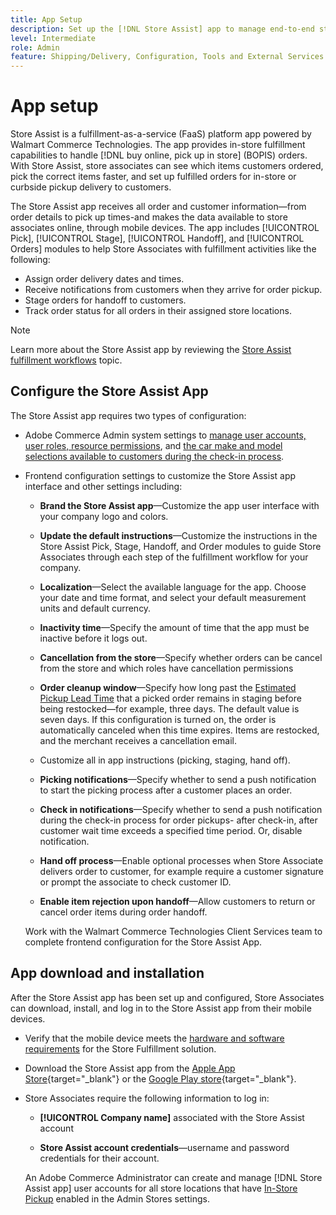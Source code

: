 ```yaml
---
title: App Setup
description: Set up the [!DNL Store Assist] app to manage end-to-end store fulfillment workflows and processes for buy online, pick up in store orders.
level: Intermediate
role: Admin
feature: Shipping/Delivery, Configuration, Tools and External Services
---
```

# App setup

Store Assist is a fulfillment-as-a-service (FaaS) platform app powered by Walmart Commerce Technologies. The app provides in-store fulfillment capabilities to handle [!DNL buy online, pick up in store] (BOPIS) orders. With Store Assist, store associates can see which items customers ordered, pick the correct items faster, and set up fulfilled orders for in-store or curbside pickup delivery to customers.

The Store Assist app receives all order and customer information—from order details to pick up times-and makes the data available to store associates online, through mobile devices. The app includes [!UICONTROL Pick], [!UICONTROL Stage], [!UICONTROL Handoff], and [!UICONTROL Orders] modules to help Store Associates with fulfillment activities like the following:

- Assign order delivery dates and times.
- Receive notifications from customers when they arrive for order pickup.
- Stage orders for handoff to customers.
- Track order status for all orders in their assigned store locations.

>[!NOTE]
>
>Learn more about the Store Assist app by reviewing the [Store Assist fulfillment workflows](store-assist-modules.md) topic.

## Configure the Store Assist App

The Store Assist app requires two types of configuration:

- Adobe Commerce Admin system settings to [manage user accounts, user roles, resource permissions](user-setup.md), and [the car make and model selections available to customers during the check-in process](check-in-experience-setup.md).

- Frontend configuration settings to customize the Store Assist app interface and other settings including:

  - **Brand the Store Assist app**—Customize the app user interface with your company logo and colors.

  - **Update the default instructions**—Customize the instructions in the Store Assist Pick, Stage, Handoff, and Order modules to guide Store Associates through each step of the fulfillment workflow for your company.

  - **Localization**—Select the available language for the app. Choose your date and time format, and select your default measurement units and default currency.

  - **Inactivity time**—Specify the amount of time that the app must be inactive before it logs out.

  - **Cancellation from the store**—Specify whether orders can be cancel from the store and which roles have cancellation permissions

  - **Order cleanup window**—Specify how long past the [Estimated Pickup Lead Time](enable-general.md#delivery-method-title-configuration) that a picked order remains in staging before being restocked—for example, three days. The default value is seven days. If this configuration is turned on, the order is automatically canceled when this time expires. Items are restocked, and the merchant receives a cancellation email.

  - Customize all in app instructions (picking, staging, hand off).

  - **Picking notifications**—Specify whether to send a push notification to start the picking process after a customer places an order.

  - **Check in notifications**—Specify whether to send a push notification during the check-in process for order pickups- after check-in, after customer wait time exceeds a specified time period. Or, disable notification.

  - **Hand off process**—Enable optional processes when Store Associate delivers order to customer, for example require a customer signature or prompt the associate to check customer ID.

  - **Enable item rejection upon handoff**—Allow customers to return or cancel order items during order handoff.

  Work with the Walmart Commerce Technologies Client Services team to complete frontend configuration for the Store Assist App.

## App download and installation

After the Store Assist app has been set up and configured, Store Associates can download, install, and log in to the Store Assist app from their mobile devices.

- Verify that the mobile device meets the [hardware and software requirements](solution-requirements.md#store-assist-app-requirements) for the Store Fulfillment solution.

- Download the Store Assist app from the [Apple App Store](https://apps.apple.com/us/app/store-assist-by-walmart/id1609281539){target="_blank"} or the [Google Play store](https://play.google.com/store/apps/details?id=com.walmart.faas.storeassist){target="_blank"}.

- Store Associates require the following information to log in:

  - **[!UICONTROL Company name]** associated with the Store Assist account

  - **Store Assist account credentials**—username and password credentials for their account.

  An Adobe Commerce Administrator can create and manage [!DNL Store Assist app] user accounts for all store locations that have [In-Store Pickup](merchant-store-configuration.md#pickup-location-configuration) enabled in the Admin Stores settings.
